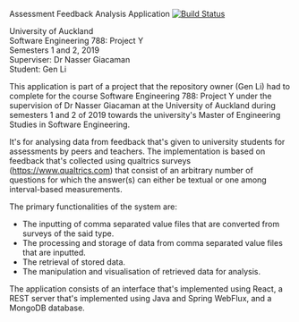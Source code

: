 Assessment Feedback Analysis Application
[![Build Status](https://travis-ci.org/dragondescendant/assessment-feedback-analysis-application.svg?branch=master)](https://travis-ci.org/dragondescendant/assessment-feedback-analysis-application)

University of Auckland  
Software Engineering 788: Project Y  
Semesters 1 and 2, 2019  
Superviser: Dr Nasser Giacaman  
Student: Gen Li

This application is part of a project that the repository owner (Gen Li) had to complete for the course Software Engineering 788: Project Y under the supervision of Dr Nasser Giacaman at the University of Auckland during semesters 1 and 2 of 2019 towards the university's Master of Engineering Studies in Software Engineering.

It's for analysing data from feedback that's given to university students for assessments by peers and teachers. The implementation is based on feedback that's collected using qualtrics surveys (https://www.qualtrics.com) that consist of an arbitrary number of questions for which the answer(s) can either be textual or one among interval-based measurements.

The primary functionalities of the system are:
- The inputting of comma separated value files that are converted from surveys of the said type.
- The processing and storage of data from comma separated value files that are inputted.
- The retrieval of stored data.
- The manipulation and visualisation of retrieved data for analysis.

The application consists of an interface that's implemented using React, a REST server that's implemented using Java and Spring WebFlux, and a MongoDB database.
